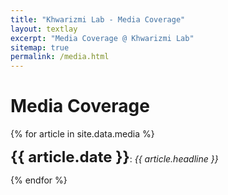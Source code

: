 ```yaml
---
title: "Khwarizmi Lab - Media Coverage"
layout: textlay
excerpt: "Media Coverage @ Khwarizmi Lab"
sitemap: true
permalink: /media.html
---
```


# Media Coverage

{% for article in site.data.media %}
<p><b style="font-size: 24px !important;">{{ article.date }}</b>: <em>{{ article.headline }}</em></p>
{% endfor %}
